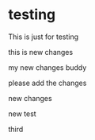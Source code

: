 # testing
This is just for testing 

this is new changes

my new changes buddy


please add the changes


new changes


new test

third

